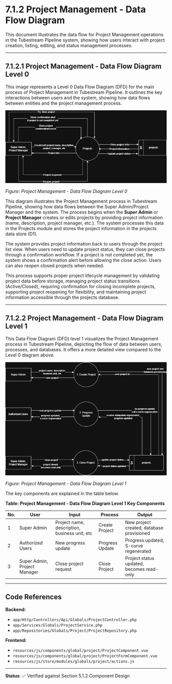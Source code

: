 # 7.1.2 Project Management - Data Flow Diagram

This document illustrates the data flow for Project Management operations in the Tubestream Pipeline system, showing how users interact with project creation, listing, editing, and status management processes.

---

## 7.1.2.1 Project Management - Data Flow Diagram Level 0

This image represents a Level 0 Data Flow Diagram (DFD) for the main process of Project Management in Tubestream Pipeline. It outlines the key interactions between users and the system, showing how data flows between entities and the project management process.

![7.1.2-Project-Management-0.png](7.1.2-Project-Management-0.png)

*Figure: Project Management - Data Flow Diagram Level 0*

This diagram illustrates the Project Management process in Tubestream Pipeline, showing how data flows between the Super Admin/Project Manager and the system. The process begins when the **Super Admin** or **Project Manager** creates or edits projects by providing project information (name, description, project manager, etc.). The system processes this data in the Projects module and stores the project information in the projects data store (D1).

The system provides project information back to users through the project list view. When users need to update project status, they can close projects through a confirmation workflow. If a project is not completed yet, the system shows a confirmation alert before allowing the close action. Users can also reopen closed projects when needed.

This process supports proper project lifecycle management by validating project data before storage, managing project status transitions (Active/Closed), requiring confirmation for closing incomplete projects, supporting project reopening for flexibility, and maintaining project information accessible through the projects database.

---

## 7.1.2.2 Project Management - Data Flow Diagram Level 1

This Data Flow Diagram (DFD) level 1 visualizes the Project Management process in Tubestream Pipeline, depicting the flow of data between users, processes, and databases. It offers a more detailed view compared to the Level 0 diagram above.

![7.1.2-Project-Management-1.png](7.1.2-Project-Management-1.png)

*Figure: Project Management - Data Flow Diagram Level 1*

The key components are explained in the table below.

**Table: Project Management - Data Flow Diagram Level 1 Key Components**

| No. | User | Input | Process | Output |
|-----|------|-------|---------|--------|
| 1 | Super Admin | Project name, description, business unit, etc | Create Project | New project created, database provisioned |
| 2 | Authorized Users | New progress update | Progress Update | Progress updated, S-curve regenerated |
| 3 | Super Admin, Project Manager | Close project request | Close Project | Project status updated, becomes read-only |

---

## Code References

**Backend:**
- `app/Http/Controllers/Api/Globals/ProjectController.php`
- `app/Services/Globals/ProjectService.php`
- `app/Repositories/Globals/Project/ProjectRepository.php`

**Frontend:**
- `resources/js/components/global/project/ProjectComponent.vue`
- `resources/js/components/global/project/ProjectFormComponent.vue`
- `resources/js/store/modules/globals/project/actions.js`

---

**Status**: ✅ Verified against Section 5.1.2 Component Design